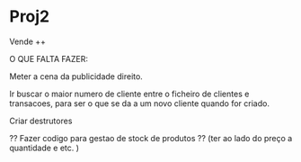 # Proj2
Vende ++

O QUE FALTA FAZER:

Meter a cena da publicidade direito.

Ir buscar o maior numero de cliente entre o ficheiro de clientes e transacoes, para ser o que se da a um novo cliente quando for criado.

Criar destrutores

?? Fazer codigo para gestao de stock de produtos ?? 
  (ter ao lado do preço a quantidade e etc. )
